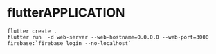 # flutterAPPLICATION
```
flutter create .
flutter run  -d web-server --web-hostname=0.0.0.0 --web-port=3000
firebase:`firebase login --no-localhost`
```
